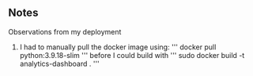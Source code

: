 ## Notes 


Observations from my deployment 

1. I had to manually pull the docker image using:
     ''' 
        docker pull python:3.9.18-slim
     ''' 
    before I could build with 
    ''' 
        sudo docker build -t analytics-dashboard .
    '''